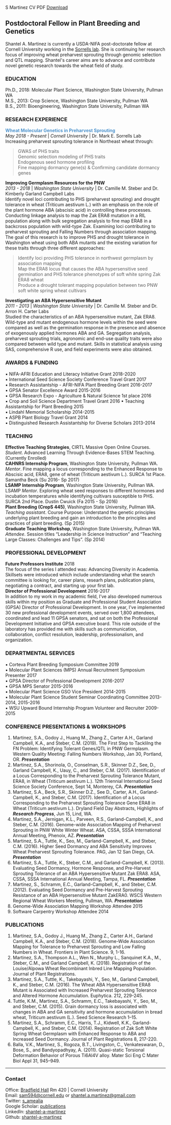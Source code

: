 S Martinez CV PDF [Download](./SMartinez_CV_Jan2019.pdf)  

## Postdoctoral Fellow in Plant Breeding and Genetics  

Shantel A. Martinez is currently a USDA-NIFA post-doctorate fellow at Cornell University working in the [Sorrells lab](https://plbrgen.cals.cornell.edu/people/mark-sorrells/). She is continuing her research focus of improving wheat preharvest sprouting through genomic selection and QTL mapping. Shantel's career aims are to advance and contribute novel genetic research towards the wheat field of study.    

### EDUCATION
Ph.D., 2018: Molecular Plant Science, Washington State University, Pullman WA   
M.S., 2013: Crop Science, Washington State University, Pullman WA  
B.S., 2011: Bioengineering, Washington State University, Pullman WA  

### RESEARCH EXPERIENCE 
<span style="color:#4F94CD">**Wheat Molecular Genetics in Preharvest Sprouting**</span>   
*May 2018 - Present* | *Cornell University* | Dr. Mark E. Sorrells Lab   
Increasing preharvest sprouting tolerance in Northeast wheat through:   
> GWAS of PHS traits  
> Genomic selection modeling of PHS traits  
> Endogenous seed hormone profiling  
> Fine mapping dormancy gene(s) & Confirming candidate dormancy genes  

**Improving Germplasm Resources for the PNW**   
*2013 - 2018* | *Washington State University* | Dr. Camille M. Steber  and Dr. Kimberly Garland Campbell Labs  
Identify novel loci contributing to PHS (preharvest sprouting) and drought tolerance in wheat (Triticum aestivum L.) with an emphasis on the role of the plant hormone ABA (abscisic acid) in controlling these processes. Conducting linkage analysis to map the Zak ERA8 mutation in a RIL population along with bulk segregation analysis to fine map ERA8 in a backcross population with wild-type Zak. Examining loci contributing to preharvest sprouting and Falling Numbers through association mapping. The goal of this research is to improve PHS and drought tolerance in Washington wheat using both ABA mutants and the existing variation for these traits through three different approaches:   
> Identify loci providing PHS tolerance in northwest germplasm by association mapping  
> Map the ERA8 locus that causes the ABA hypersensitive seed germination and PHS tolerance phenotypes of soft white spring Zak ERA8 wheat  
> Produce a drought tolerant mapping population between two PNW soft white spring wheat cultivars  

**Investigating an ABA Hypersensitive Mutant**   
*2011 - 2013* | *Washington State University* | Dr. Camille M. Steber and Dr. Arron H. Carter Labs  
Studied the characteristics of an ABA hypersensitive mutant, Zak ERA8. Wild-type and mutant endogenous hormone levels within the seed were compared as well as the germination response in the presence and absence of exogenously applied hormones ABA and GA. Segregation analysis, preharvest sprouting trials, agronomic and end-use quality traits were also compared between wild type and mutant. Skills in statistical analysis using SAS, comprehensive R use, and field experiments were also obtained.   

### AWARDS & FUNDING 
▪ NIFA-AFRI Education and Literacy Initiative Grant 2018-2020   
▪ International Seed Science Society Conference Travel Grant 2017   
▪ Research Assistantship - AFRI-NIFA Plant Breeding Grant 2016-2017  
▪ GPSA Senator Excellence Award 2015-2016  
▪ GPSA Research Expo - Agriculture & Natural Science 1st place 2016  
▪ Crop and Soil Science Department Travel Grant 2016 
▪ Teaching Assistantship for Plant Breeding 2015  
▪ Lindahl Memorial Scholarship 2014-2015  
▪ ASPB Plant Biology Travel Grant 2014  
▪ Distinguished Research Assistantship for Diverse Scholars 2013-2014  

### TEACHING  
**Effective Teaching Strategies**, CIRTL Massive Open Online Courses. *Student*. Advanced Learning Through Evidence-Bases STEM Teaching. (Currently Enrolled)  
**CAHNRS Internship Program**, Washington State University, Pullman WA. *Mentor*. Fine mapping a locus corresponding to the Enhanced Response to Abscisic acid, ERA8, gene of wheat (Triticum aestivum L.). SURCA 1st Place. Samantha Beck (Su 2016- Sp 2017)  
**LSAMP Internship Program**, Washington State University, Pullman WA. LSAMP *Mentor*. Exploring wheat seed responses to different hormones and incubation temperatures while identifying cultivars susceptible to PHS. SURCA 2nd Place. Dustin Cwuick (Fa 2015 - Sp 2016)  
**Plant Breeding (CropS 445)**, Washington State University, Pullman WA. *Teaching assistant*. Course Purpose: Understand the genetic principles underlying plant breeding and gain an introduction to the principles and practices of plant breeding. (Sp 2015)  
**Graduate Teaching Workshop**, Washington State University, Pullman WA. *Attendee*. Session titles “Leadership in Science Instruction” and “Teaching Large Classes: Challenges and Tips”. (Sp 2014)  

### PROFESSIONAL DEVELOPMENT
**Future Professors Institute** 2018  
The focus of the series I attended was: Advancing Diversity in Academia. Skillsets were introduced which include understanding what the search committee is looking for, career plans, researh plans, publication plans, negotiating a contract, and starting up your first lab.            
**Director of Professional Development** 2016-2017   
In addition to my work in my academic field, I’ve also developed numerous skills within my position as Graduate and Professional Student Association (GPSA) Director of Professional Development. In one year, I’ve implemented 30 new professional development events, served over 1,800 attendees, coordinated and lead 11 GPSA senators, and sat on both the Professional Development Initiative and GPSA executive board. This role outside of the laboratory has provided me with skills such as communication, collaboration, conflict resolution, leadership, professionalism, and organization.  

### DEPARTMENTAL SERVICES 
▪ Corteva Plant Breeding Symposium Committee 2019  
▪ Molecular Plant Sciences (MPS) Annual Recruitment Symposium Presenter 2017   
▪ GPSA Director of Professional Development 2016-2017  
▪ GPSA MPS Senator 2015-2016  
▪ Molecular Plant Science GSO Vice President 2014-2015  
▪ Molecular Plant Science Student Seminar Coordinating Committee 2013-2014, 2015-2016  
▪ WSU Upward Bound Internship Program Volunteer and Recruiter 2009-2015   

### CONFERENCE PRESENTATIONS & WORKSHOPS
1. Martinez, S.A., Godoy J., Huang M., Zhang Z., Carter A.H., Garland Campbell, K.A., and Steber, C.M. (2019). The First Step to Tacklilng the FN Problem: Identifying Tolerant Genes/QTL in PNW Germplasm. Western Quality Meeting: Falling Numbers Workshop, Jan 30, Portland, OR. ***Presentation***   
2. Martinez, S.A., Shorinola, O., Conselman, S.R., Skinner D.Z., See, D., Garland Campbell, K., Uauy, C., and Steber, C.M. (2017). Identification of a Locus Corresponding to the Preharvest Sprouting Tolerance Mutant, ERA8, in Wheat (Triticum aestivum L.). 12th Triennial International Seed Science Society Conference, Sept 14, Monterey, CA. ***Presentation***   
3. Martinez, S.A., Beck, S.R., Skinner D.Z., See D., Carter, A.H., Garland-Campbell, K., and Steber, C.M. (2017). Identification of a Locus Corresponding to the Preharvest Sprouting Tolerance Gene ERA8 in Wheat (Triticum aestivum L.). Dryland Field Day Abstracts, Highlights of ***Research Progress***, Jun 15, Lind, WA.  
4. Martinez, S.A., Jernigan, K.L., Parveen, R.S., Garland-Campbell, K., and Steber, C.M. (2016). Genome-wide Association Mapping of Preharvest Sprouting in PNW White Winter Wheat. ASA, CSSA, SSSA International Annual Meeting, Phenoix, AZ. ***Presentation***  
5. Martinez, S.A., Tuttle, K., Seo, M., Garland-Campbell, K., and Steber, C.M. (2016). Higher Seed Dormancy and ABA Sensitivity Improves Wheat Preharvest Sprouting Tolerance. PAG, Jan 12 San Diego, CA. ***Presentation***  
6. Martinez, S.A., Tuttle, K., Steber, C.M., and Garland-Campbell, K. (2013). Evaluating Seed Dormancy, Hormone Response, and Pre-Harvest Sprouting Tolerance of an ABA Hypersensitive Mutant Zak ERA8. ASA, CSSA, SSSA International Annual Meeting, Tampa, FL. ***Presentation***  
7. Martinez, S., Schramm, E.C., Garland-Campbell, K., and Steber, C.M. (2012). Evaluating Seed Dormancy and Pre-Harvest Sprouting Resistance of an ABA Hypersensitive Mutant ZakERA0. WSCS Western Regional Wheat Workers Meeting, Pullman, WA. ***Presentation***
8. Genome-Wide Association Mapping Workshop Attendee 2015  
9. Software Carpentry Workshop Attendee 2014  

### PUBLICATIONS  
1.	Martinez, S.A., Godoy J., Huang M., Zhang Z., Carter A.H., Garland Campbell, K.A., and Steber, C.M. (2018). Genome-Wide Association Mapping for Tolerance to Preharvest Sprouting and Low Falling Numbers in Wheat. Frontiers in Plant Science. 9, 1-16.  
2.	Martinez, S.A., Thompson A.L., Wen N., Murphy L., Sanquinet K.A., M., Steber, C.M., and Garland Campbell, K. (2018). Registration of the Louise/Alpowa Wheat Recombinant Inbred Line Mapping Population. Journal of Plant Registrations.   
3.	Martinez, S.A., Tuttle, K., Takebayashi, Y., Seo, M., Garland Campbell, K., and Steber, C.M. (2016). The Wheat ABA Hypersensitive ERA8 Mutant is Associated with Increased Preharvest Sprouting Tolerance and Altered Hormone Accumulation. Euphytica. 212, 229-245.  
4.	Tuttle, K.M., Martinez, S.A., Schramm, E.C., Takebayashi, Y., Seo, M., and Steber, C.M. (2015). Grain dormancy loss is associated with changes in ABA and GA sensitivity and hormone accumulation in bread wheat, Triticum aestivum (L.). Seed Science Research 1–15.  
5.	Martinez, S.A., Schramm, E.C., Harris, T.J., Kidwell, K.K., Garland-Campbell, K., and Steber, C.M. (2014). Registration of Zak Soft White Spring Wheat Germplasm with Enhanced Response to ABA and Increased Seed Dormancy. Journal of Plant Registrations 8, 217-220.  
6.	Balla, V.K., Martinez, S., Rogoza, B.T., Livingston, C., Venkateswaran, D., Bose, S., and Bandyopadhyay, A. (2011). Quasi-static Torsional Deformation Behavior of Porous Ti6Al4V alloy. Mater Sci Eng C Mater Biol Appl 31, 945–949.  


---------

### Contact   
Office: [Bradfield Hall](https://goo.gl/maps/Yfk3XHpH1wk) Rm 420 | Cornell University   
Email: [sam594@cornell.edu](mailto:sam594@cornell.edu) or [shantel.a.martinez@gmail.com](mailto:shantel.a.martinez@gmail.com)   
Twitter: [s_amealia](https://twitter.com/s_amealia)    
Google Scholar: [publications](https://scholar.google.com/citations?user=70kEKNsAAAAJ&hl=en&oi=ao)   
LinkedIn: [shantel-a-martinez](https://www.linkedin.com/in/shantel-a-martinez/)    
Github: [shantel-a-martinez](https://github.com/shantel-martinez?tab=repositories)  

